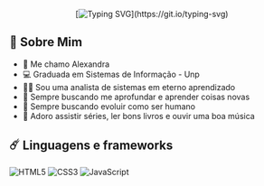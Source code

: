 <!-- Cabeçalhos -->
<div align="center">

[![Typing SVG](https://readme-typing-svg.demolab.com/?lines=Bem+vindo+ao+meu+Github+!!!)](https://git.io/typing-svg)

</div>

## 💎 Sobre Mim 
- 🚀 Me chamo Alexandra
- 💻 Graduada em Sistemas de Informação - Unp
- 👩‍💻 Sou uma analista de sistemas em eterno aprendizado
- 🎯 Sempre buscando me aprofundar e aprender coisas novas
- 🌻 Sempre buscando evoluir como ser humano
- 🦄 Adoro assistir séries, ler bons livros e ouvir uma boa música

## ☄️ Linguagens e frameworks
![HTML5](https://img.shields.io/badge/HTML5-E34F26?style=for-the-badge&logo=html5&logoColor=white) 
![CSS3](https://img.shields.io/badge/CSS3-1572B6?style=for-the-badge&logo=css3&logoColor=white) 
![JavaScript](https://img.shields.io/badge/JavaScript-F7DF1E?style=for-the-badge&logo=javascript&logoColor=black) 





<!--
**alebona/alebona** is a ✨ _special_ ✨ repository because its `README.md` (this file) appears on your GitHub profile.

Here are some ideas to get you started:

- 🔭 I’m currently working on ...
- 🌱 I’m currently learning ...
- 👯 I’m looking to collaborate on ...
- 🤔 I’m looking for help with ...
- 💬 Ask me about ...
- 📫 How to reach me: ...
- 😄 Pronouns: ...
- ⚡ Fun fact: ...
-->
